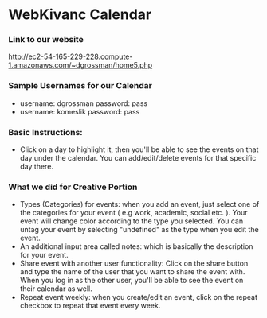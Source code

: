 # WebKivanc Calendar
### Link to our website
<http://ec2-54-165-229-228.compute-1.amazonaws.com/~dgrossman/home5.php>

### Sample Usernames for our Calendar

- username: dgrossman password: pass
- username: komeslik password: pass

### Basic Instructions:
- Click on a day to highlight it, then you'll be able to see the events on that day under the calendar. You can add/edit/delete events for that specific day there.
### What we did for Creative Portion
  - Types (Categories) for events: when you add an event, just select one of the categories for your event ( e.g work, academic, social etc. ). Your event will change color according to the type you selected. You can untag your event by selecting "undefined" as the type when you edit the event.
  - An additional input area called notes: which is basically the description for your event.
  - Share event with another user functionality: Click on the share button and type the name of the user that you want to share the event with. When you log in as the other user, you'll be able to see the event on their calendar as well.
  - Repeat event weekly: when you create/edit an event, click on the repeat checkbox to repeat that event every week.